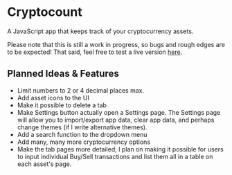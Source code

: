 # Cryptocount

A JavaScript app that keeps track of your cryptocurrency assets.

Please note that this is still a work in progress, so bugs and rough edges are to
be expected! That said, feel free to test a live version [here](https://alexmat2on.github.io/Cryptocount/).

## Planned Ideas & Features
* Limit numbers to 2 or 4 decimal places max.
* Add asset icons to the UI
* Make it possible to delete a tab
* Make Settings button actually open a Settings page. The Settings page will
allow you to import/export app data, clear app data, and perhaps change themes
(if I write alternative themes).
* Add a search function to the dropdown menu
* Add many, many more cryptocurrency options
* Make the tab pages more detailed; I plan on making it possible for users to
input individual Buy/Sell transactions and list them all in a table on each asset's page.
